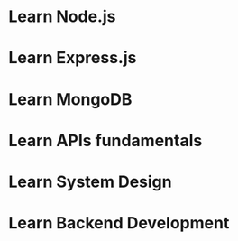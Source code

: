 # Learn Node.js
# Learn Express.js
# Learn MongoDB
# Learn APIs fundamentals
# Learn System Design
# Learn Backend Development 
